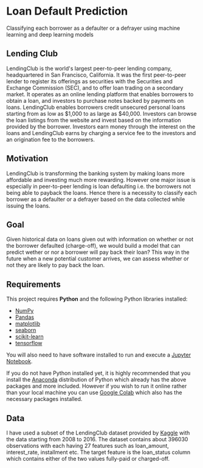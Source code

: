 # Loan Default Prediction
Classifying each borrower as a defaulter or a defrayer using machine learning and deep learning models

## Lending Club
LendingClub is the world's largest peer-to-peer lending company, headquartered in San Francisco, California. It was the first peer-to-peer lender to register its offerings as securities with the Securities and Exchange Commission (SEC), and to offer loan trading on a secondary market. It operates as an online lending platform that enables borrowers to obtain a loan, and investors to purchase notes backed by payments on loans. 
LendingClub enables borrowers credit unsecured personal loans starting from as low as $1,000 to as large as $40,000. Investors can browse the loan listings from the website and invest based on the information provided by the borrower. Investors earn money through the interest on the loans and LendingClub earns by charging a service fee to the investors and an origination fee to the borrowers. 

## Motivation
LendingClub is transforming the banking system by making loans more affordable and investing much more rewarding. However one major issue is especially in peer-to-peer lending is loan defaulting i.e. the borrowers not being able to payback the loans. Hence there is a necessity to classify each borrower as a defaulter or a defrayer based on the data collected while issuing the loans.

## Goal
Given historical data on loans given out with information on whether or not the borrower defaulted (charge-off), we would build a model that can predict wether or nor a borrower will pay back their loan? This way in the future when a new potential customer arrives, we can assess whether or not they are likely to pay back the loan.

## Requirements

This project requires **Python** and the following Python libraries installed:

- [NumPy](http://www.numpy.org/)
- [Pandas](http://pandas.pydata.org/)
- [matplotlib](http://matplotlib.org/)
- [seaborn](https://seaborn.pydata.org/)
- [scikit-learn](http://scikit-learn.org/stable/)
- [tensorflow](https://www.tensorflow.org/)

You will also need to have software installed to run and execute a [Jupyter Notebook](http://jupyter.org/install.html).

If you do not have Python installed yet, it is highly recommended that you install the [Anaconda](https://www.anaconda.com/download/) distribution of Python  which already has the above packages and more included. However if you wish to run it online rather than your local machine you can use [Google Colab](https://colab.research.google.com/) which also has the necessary packages installed.

## Data

I have used a subset of the LendingClub dataset provided by [Kaggle](https://www.kaggle.com/wordsforthewise/lending-club) with the data starting from 2008 to 2016. The dataset contains about 396030 observations with each having 27 features such as loan_amount, interest_rate, installment etc. The target feature is the loan_status column which contains either of the two values fully-paid or charged-off.
